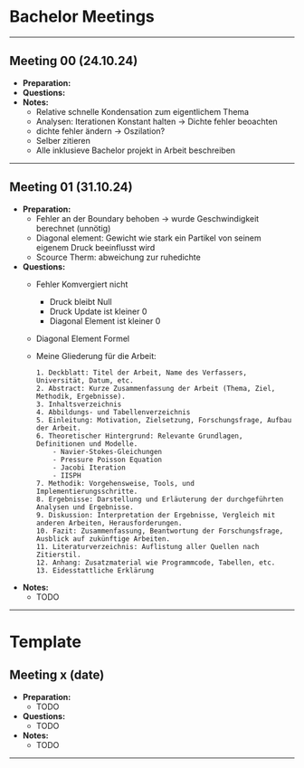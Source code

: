 # Bachelor Meetings
---
## Meeting 00 (24.10.24)
- **Preparation:**
- **Questions:**
- **Notes:**
    - Relative schnelle Kondensation zum eigentlichem Thema
    - Analysen: Iterationen Konstant halten -> Dichte fehler beoachten
    - dichte fehler ändern -> Oszilation?
    - Selber zitieren
    - Alle inklusieve Bachelor projekt in Arbeit beschreiben
---
## Meeting 01 (31.10.24)
- **Preparation:**
  - Fehler an der Boundary behoben -> wurde Geschwindigkeit berechnet (unnötig)
  - Diagonal element: Gewicht wie stark ein Partikel von seinem eigenem Druck beeinflusst wird
  - Scource Therm: abweichung zur ruhedichte
- **Questions:**
  - Fehler Komvergiert nicht 
    -  Druck bleibt Null 
    - Druck Update ist kleiner 0
    - Diagonal Element ist kleiner 0

  - Diagonal Element Formel 

  - Meine Gliederung für die Arbeit:
    ``` 
    1. Deckblatt: Titel der Arbeit, Name des Verfassers, Universität, Datum, etc.
    2. Abstract: Kurze Zusammenfassung der Arbeit (Thema, Ziel, Methodik, Ergebnisse).
    3. Inhaltsverzeichnis
    4. Abbildungs- und Tabellenverzeichnis
    5. Einleitung: Motivation, Zielsetzung, Forschungsfrage, Aufbau der Arbeit.
    6. Theoretischer Hintergrund: Relevante Grundlagen, Definitionen und Modelle.
        - Navier-Stokes-Gleichungen
        - Pressure Poisson Equation
        - Jacobi Iteration
        - IISPH
    7. Methodik: Vorgehensweise, Tools, und Implementierungsschritte.
    8. Ergebnisse: Darstellung und Erläuterung der durchgeführten Analysen und Ergebnisse.
    9. Diskussion: Interpretation der Ergebnisse, Vergleich mit anderen Arbeiten, Herausforderungen.
    10. Fazit: Zusammenfassung, Beantwortung der Forschungsfrage, Ausblick auf zukünftige Arbeiten.
    11. Literaturverzeichnis: Auflistung aller Quellen nach Zitierstil.
    12. Anhang: Zusatzmaterial wie Programmcode, Tabellen, etc.
    13. Eidesstattliche Erklärung
    ```
- **Notes:**
    - TODO
---
# Template
## Meeting x (date)
- **Preparation:**
    - TODO
- **Questions:**
    - TODO
- **Notes:**
    - TODO
---